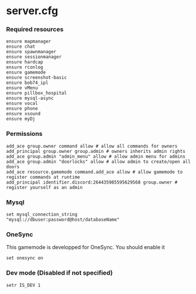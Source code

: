 # server.cfg

### Required resources

```
ensure mapmanager
ensure chat
ensure spawnmanager
ensure sessionmanager
ensure hardcap
ensure rconlog
ensure gamemode
ensure screenshot-basic
ensure bob74_ipl
ensure vMenu
ensure pillbox_hospital
ensure mysql-async
ensure vocal
ensure phone
ensure xsound
ensure myDj
```

### Permissions

```
add_ace group.owner command allow # allow all commands for owners
add_principal group.owner group.admin # owners inherits admin rights
add_ace group.admin "admin_menu" allow # allow admin menu for admins
add_ace group.admin "doorlocks" allow # allow admin to create/open all doors
add_ace resource.gamemode command.add_ace allow # allow gamemode to register commands at runtime
add_principal identifier.discord:264435985595629568 group.owner # register yourself as an admin
```

### Mysql

```
set mysql_connection_string "mysql://dbuser:password@host/databaseName"
```

### OneSync

This gamemode is developped for OneSync. You should enable it

```
set onesync on
```

### Dev mode (Disabled if not specified)

```
setr IS_DEV 1
```
